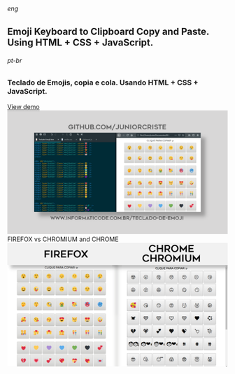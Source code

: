 ###### _eng_
## 	Emoji Keyboard to Clipboard Copy and Paste. Using HTML + CSS + JavaScript. 

###### _pt-br_
### Teclado de Emojis, copia e cola. Usando HTML + CSS + JavaScript. 

<a href="https://www.informaticode.com.br/teclado-de-emoji">View demo</a> <br/>
<img src="https://github.com/JuniorCriste/Emoji-Copy-and-Paste/blob/master/assets/arts/view.png"> <br/>
FIREFOX vs CHROMIUM and CHROME <br/>
<img src="https://github.com/JuniorCriste/Emoji-Copy-and-Paste/blob/master/assets/arts/Firefox VS Chrome.png">

